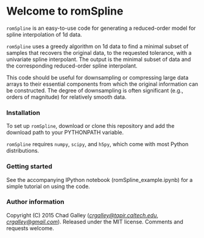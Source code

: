 # Welcome to romSpline #

`romSpline` is an easy-to-use code for generating a reduced-order model for 
spline interpolation of 1d data.

`romSpline` uses a greedy algorithm on 1d data to find a minimal subset of 
samples that recovers the original data, to the requested tolerance, with 
a univariate spline interpolant. The output is the minimal subset of data
and the corresponding reduced-order spline interpolant.

This code should be useful for downsampling or compressing large data arrays 
to their essential components from which the original information can be 
constructed. The degree of downsampling is often significant (e.g., orders 
of magnitude) for relatively smooth data.


### Installation ###

To set up `romSpline`, download or clone this repository and add the download 
path to your PYTHONPATH variable.

`romSpline` requires `numpy`, `scipy`, and `h5py`, which come with most Python
distributions.


### Getting started ###

See the accompanying IPython notebook (romSpline_example.ipynb) for a simple 
tutorial on using the code.

### Author information ###
Copyright (C) 2015 Chad Galley (*crgalley@tapir.caltech.edu*, *crgalley@gmail.com*). 
Released under the MIT license.
Comments and requests welcome.